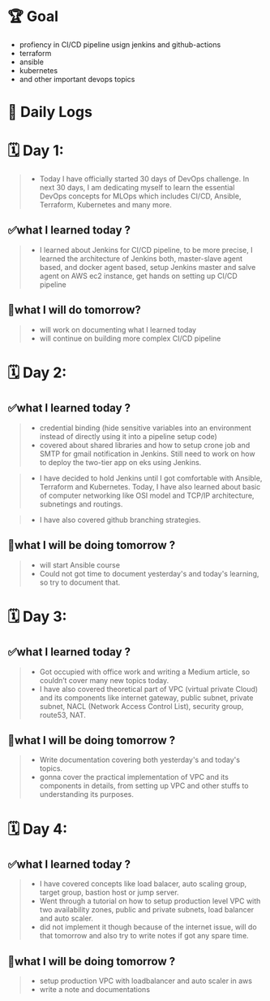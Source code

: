 # 🏆 Goal
- profiency in CI/CD pipeline usign jenkins and github-actions
- terraform
- ansible 
- kubernetes
- and other important devops topics

# ️📝 Daily Logs
# 🗓️ Day 1: 
>- Today I have officially started 30 days of DevOps challenge. In next 30 days, I am dedicating myself to learn the essential DevOps concepts for MLOps which includes CI/CD, Ansible, Terraform, Kubernetes and many more.

## ✅what I learned today ?
>- I learned about Jenkins for CI/CD pipeline, to be more precise, I learned the architecture of Jenkins both, master-slave agent based, and docker agent based, setup Jenkins master and salve agent on AWS ec2 instance, get hands on setting up CI/CD pipeline

## 🎯what I will do tomorrow?
>- will work on documenting what I learned today
>- will continue on building more complex CI/CD pipeline



# 🗓️ Day 2:
## ✅what I learned today ?

>- credential binding (hide sensitive variables into an environment instead of directly using it into a pipeline setup code)
>- covered about shared libraries and how to setup crone job and SMTP for gmail notification in Jenkins. Still need to work on how to deploy the two-tier app on eks using Jenkins.

>- I have decided to hold Jenkins until I got comfortable with Ansible, Terraform and Kubernetes. Today, I have also learned about basic of computer networking like OSI model and TCP/IP architecture, subnetings and routings.

>- I have also covered github branching strategies.

## 🎯what I will be doing tomorrow ?
>- will start Ansible course
>- Could not got time to document yesterday's and today's learning, so try to document that. 

# 🗓️ Day 3:
## ✅what I learned today ?
>- Got occupied with office work and writing a Medium article, so couldn’t cover many new topics today.
>- I have also covered theoretical part of VPC (virtual private Cloud) and its components like internet gateway, public subnet, private subnet, NACL (Network Access Control List), security group, route53, NAT.

## 🎯what I will be doing tomorrow ?
>- Write documentation covering both yesterday's and today's topics.
>- gonna cover the practical implementation of VPC and its components in details, from setting up VPC and other stuffs to understanding its purposes.

# 🗓️ Day 4:
## ✅what I learned today ?
>- I have covered concepts like load balacer, auto scaling group, target group, bastion host or jump server.
>- Went through a tutorial on how to setup production level VPC with two availability zones, public and private subnets, load balancer and auto scaler.
>- did not implement it though because of the internet issue, will do that tomorrow and also try to write notes if got any spare time.

## 🎯what I will be doing tomorrow ?
>- setup production VPC with loadbalancer and auto scaler in aws
>- write a note and documentations
